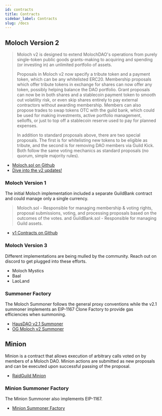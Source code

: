 ```yaml
---
id: contracts
title: Contracts
sidebar_label: Contracts
slug: /docs
---
```


## Moloch Version 2

> Moloch v2 is designed to extend MolochDAO's operations from purely single-token public goods grants-making to acquiring and spending (or investing in) an unlimited portfolio of assets.
>
> Proposals in Moloch v2 now specify a tribute token and a payment token, which can be any whitelisted ERC20. Membership proposals which offer tribute tokens in exchange for shares can now offer any token, possibly helping balance the DAO portfolio. Grant proposals can now be in both shares and a stablecoin payment token to smooth out volatility risk, or even skip shares entirely to pay external contractors without awarding membership. Members can also propose trades to swap tokens OTC with the guild bank, which could be used for making investments, active portfolio management, selloffs, or just to top off a stablecoin reserve used to pay for planned expenses.
>
> In addition to standard proposals above, there are two special proposals. The first is for whitelisting new tokens to be eligible as tribute, and the second is for removing DAO members via Guild Kick. Both follow the same voting mechanics as standard proposals (no quorum, simple majority rules).

- [Moloch.sol on Github](https://github.com/MolochVentures/moloch/blob/master/contracts/Moloch.sol)
- [Dive into the v2 updates!](https://github.com/molochventures/moloch#general-changes)

### Moloch Version 1

The initial Moloch implementation included a separate GuildBank contract and could manage only a single currency.

> Moloch.sol - Responsible for managing membership & voting rights, proposal submissions, voting, and processing proposals based on the outcomes of the votes.
> and
> GuildBank.sol - Responsible for managing Guild assets.

- [v1 Contracts on Github](https://github.com/MolochVentures/moloch/tree/master/v1_contracts)

### Moloch Version 3

Different implementations are being mulled by the community. Reach out on discord to get plugged into these efforts.

- Moloch Mystics
- Baal
- LaoLand

### Summoner Factory

The Moloch Summoner follows the general proxy conventions while the v2.1 summoner implements an EIP-1167 Clone Factory to provide gas efficiencies when summoning.

- [HausDAO v2.1 Summoner](https://github.com/HausDAO/Molochv2.1/blob/main/MolochSummoner.sol)
- [OG Moloch v2 Summoner](https://github.com/MolochVentures/moloch/blob/master/contracts/MolochSummoner.sol)

## Minion

Minion is a contract that allows execution of arbitrary calls voted on by members of a Moloch DAO. Minion actions are submitted as new proposals and can be executed upon successful passing of the proposal.

- [RaidGuild Minion](https://github.com/raid-guild/moloch-minion)

### Minion Summoner Factory

The Minion Summoner also implements EIP-1167.

- [Minion Summoner Factory](https://github.com/HausDAO/MinionSummoner/blob/main/MinionFactory.sol)
